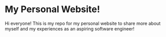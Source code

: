 # My Personal Website!

Hi everyone! This is my repo for my personal website to share more about myself and my experiences as an aspiring software engineer!
